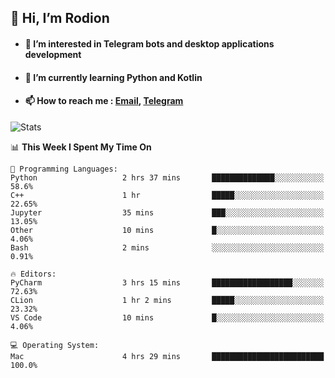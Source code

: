 ## 👋 Hi, I’m Rodion
- #### 👀 I’m interested in Telegram bots and desktop applications development
- #### 🌱 I’m currently learning Python and Kotlin
- #### 📫 How to reach me : [Email](mailto:me@lavn.ml), [Telegram](https://t.me/fast_geek)

![Stats](https://github-readme-stats.vercel.app/api?username=rodion-gudz&show_icons=true&theme=github_dark&hide_border=true&hide=issues&count_private=true&layout=compact)


<!--START_SECTION:waka-->
📊 **This Week I Spent My Time On** 

```text
💬 Programming Languages: 
Python                   2 hrs 37 mins       ██████████████░░░░░░░░░░░   58.6% 
C++                      1 hr                █████░░░░░░░░░░░░░░░░░░░░   22.65% 
Jupyter                  35 mins             ███░░░░░░░░░░░░░░░░░░░░░░   13.05% 
Other                    10 mins             █░░░░░░░░░░░░░░░░░░░░░░░░   4.06% 
Bash                     2 mins              ░░░░░░░░░░░░░░░░░░░░░░░░░   0.91%

🔥 Editors: 
PyCharm                  3 hrs 15 mins       ██████████████████░░░░░░░   72.63% 
CLion                    1 hr 2 mins         █████░░░░░░░░░░░░░░░░░░░░   23.32% 
VS Code                  10 mins             █░░░░░░░░░░░░░░░░░░░░░░░░   4.06%

💻 Operating System: 
Mac                      4 hrs 29 mins       █████████████████████████   100.0%

```


<!--END_SECTION:waka-->
